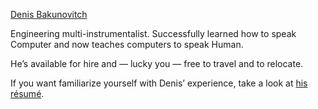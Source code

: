 [Denis Bakunovitch](http://atzkey.org)

Engineering multi-instrumentalist. Successfully learned how to speak Computer and now teaches computers to speak Human.

He’s available for hire and — lucky you — free to travel and to relocate.

If you want familiarize yourself with Denis’ experience, take a look at [his résumé](http://atzkey.org/cv).
